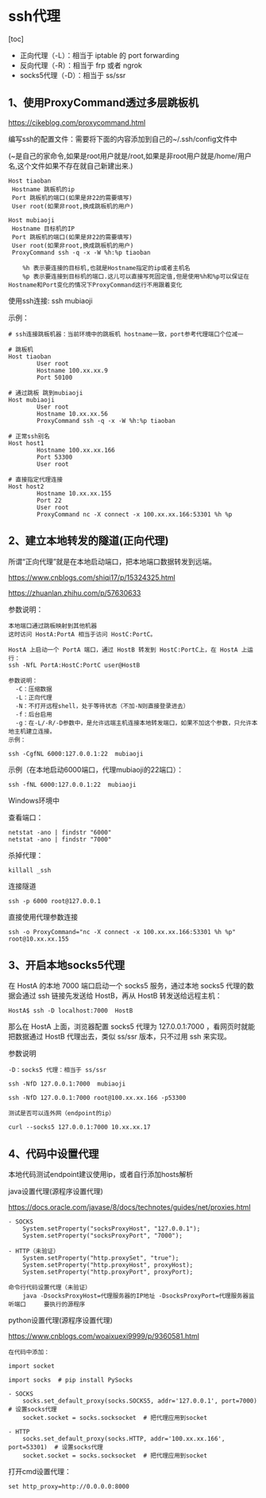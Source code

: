 # ssh代理

[toc]

- 正向代理（-L）：相当于 iptable 的 port forwarding
- 反向代理（-R）：相当于 frp 或者 ngrok
- socks5代理（-D）：相当于 ss/ssr
    
## 1、使用ProxyCommand透过多层跳板机
https://cikeblog.com/proxycommand.html

编写ssh的配置文件：需要将下面的内容添加到自己的~/.ssh/config文件中

(~是自己的家命令,如果是root用户就是/root,如果是非root用户就是/home/用户名,这个文件如果不存在就自己新建出来.)

```
Host tiaoban
 Hostname 跳板机的ip
 Port 跳板机的端口(如果是非22的需要填写)
 User root(如果非root,换成跳板机的用户)

Host mubiaoji
 Hostname 目标机的IP
 Port 跳板机的端口(如果是非22的需要填写)
 User root(如果非root,换成跳板机的用户)
 ProxyCommand ssh -q -x -W %h:%p tiaoban

    %h 表示要连接的目标机,也就是Hostname指定的ip或者主机名
    %p 表示要连接到目标机的端口.这儿可以直接写死固定值,但是使用%h和%p可以保证在Hostname和Port变化的情况下ProxyCommand这行不用跟着变化
```
使用ssh连接: ssh mubiaoji

示例：
```
# ssh连接跳板机器：当前环境中的跳板机 hostname一致，port参考代理端口个位减一

# 跳板机
Host tiaoban
        User root
        Hostname 100.xx.xx.9
        Port 50100

# 通过跳板 跳到mubiaoji
Host mubiaoji
        User root
        Hostname 10.xx.xx.56
        ProxyCommand ssh -q -x -W %h:%p tiaoban

# 正常ssh别名
Host host1
        Hostname 100.xx.xx.166
        Port 53300
        User root

# 直接指定代理连接
Host host2
        Hostname 10.xx.xx.155
        Port 22
        User root
        ProxyCommand nc -X connect -x 100.xx.xx.166:53301 %h %p

```

## 2、建立本地转发的隧道(正向代理)
所谓“正向代理”就是在本地启动端口，把本地端口数据转发到远端。

https://www.cnblogs.com/shiqi17/p/15324325.html

https://zhuanlan.zhihu.com/p/57630633


参数说明：

```
本地端口通过跳板映射到其他机器
这时访问 HostA:PortA 相当于访问 HostC:PortC。

HostA 上启动一个 PortA 端口，通过 HostB 转发到 HostC:PortC上，在 HostA 上运行：
ssh -NfL PortA:HostC:PortC user@HostB

参数说明：
  -C：压缩数据
  -L：正向代理
  -N：不打开远程shell，处于等待状态（不加-N则直接登录进去） 
  -f：后台启用 
  -g：在-L/-R/-D参数中，是允许远端主机连接本地转发端口，如果不加这个参数，只允许本地主机建立连接。
示例：

ssh -CgfNL 6000:127.0.0.1:22  mubiaoji
```

示例（在本地启动6000端口，代理mubiaoji的22端口）：

```
ssh -fNL 6000:127.0.0.1:22  mubiaoji
```

Windows环境中

查看端口：


```
netstat -ano | findstr "6000" 
netstat -ano | findstr "7000" 
```

杀掉代理：


```
killall _ssh
```


连接隧道


```
ssh -p 6000 root@127.0.0.1
```

直接使用代理参数连接


```
ssh -o ProxyCommand="nc -X connect -x 100.xx.xx.166:53301 %h %p" root@10.xx.xx.155
```

## 3、开启本地socks5代理


在 HostA 的本地 7000 端口启动一个 socks5 服务，通过本地 socks5 代理的数据会通过 ssh 链接先发送给 HostB，再从 HostB 转发送给远程主机：


```
HostA$ ssh -D localhost:7000  HostB
```
那么在 HostA 上面，浏览器配置 socks5 代理为 127.0.0.1:7000 ，看网页时就能把数据通过 HostB 代理出去，类似 ss/ssr 版本，只不过用 ssh 来实现。


参数说明

```
-D：socks5 代理：相当于 ss/ssr

ssh -NfD 127.0.0.1:7000  mubiaoji

ssh -NfD 127.0.0.1:7000 root@100.xx.xx.166 -p53300
```



```
测试是否可以连外网（endpoint的ip）

curl --socks5 127.0.0.1:7000 10.xx.xx.17
```

## 4、代码中设置代理


本地代码测试endpoint建议使用ip，或者自行添加hosts解析

java设置代理(源程序设置代理)


https://docs.oracle.com/javase/8/docs/technotes/guides/net/proxies.html


```
- SOCKS
    System.setProperty("socksProxyHost", "127.0.0.1");
    System.setProperty("socksProxyPort", "7000");

- HTTP（未验证）
    System.setProperty("http.proxySet", "true");
    System.setProperty("http.proxyHost", proxyHost);
    System.setProperty("http.proxyPort", proxyPort);

命令行代码设置代理（未验证）
    java -DsocksProxyHost=代理服务器的IP地址 -DsocksProxyPort=代理服务器监听端口     要执行的源程序
```

python设置代理(源程序设置代理)


https://www.cnblogs.com/woaixuexi9999/p/9360581.html

```
在代码中添加：

import socket

import socks  # pip install PySocks

- SOCKS
    socks.set_default_proxy(socks.SOCKS5, addr='127.0.0.1', port=7000)  # 设置socks代理
    socket.socket = socks.socksocket  # 把代理应用到socket

- HTTP
    socks.set_default_proxy(socks.HTTP, addr='100.xx.xx.166', port=53301)  # 设置socks代理
    socket.socket = socks.socksocket  # 把代理应用到socket
```


打开cmd设置代理：

    set http_proxy=http://0.0.0.0:8000